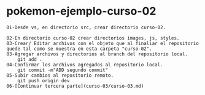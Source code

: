   # pokemon-ejemplo-curso-02
  
    01-Desde vs, en directorio src, crear directorio curso-02.
        
    02-En directorio curso-02 crear directorios images, js, styles.
    03-Crear/ Editar archivos con el objeto que al finaliar el repositorio quede tal como se muestra en esta carpeta "curso-02".        
    03-Agregar archivos y directorios al branch del repositorio local.
        git add .
    04-Confirmar los archivos agregados al repositorio local.
        git commit -m"ADD segundo commit"       
    05-Subir cambios al repositorio remoto.
        git push origin dev
    06-[Continuar tercera parte](curso-03/curso-03.md)